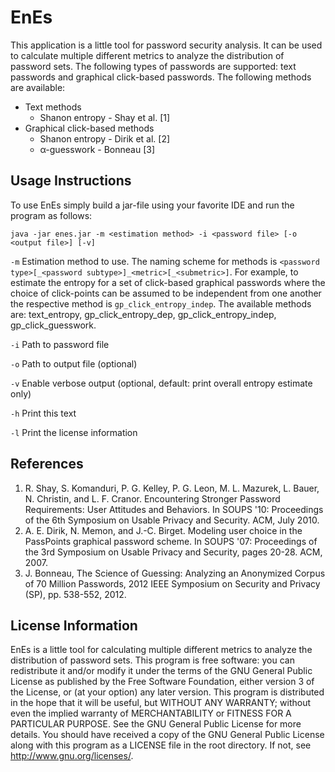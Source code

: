 EnEs
====

This application is a little tool for password security analysis. It can be used to calculate multiple different metrics to analyze the distribution of password sets. The following types of passwords are supported: text passwords and graphical click-based passwords. The following methods are available: 

* Text methods 
	* Shanon entropy - Shay et al. [1]
* Graphical click-based methods 
	* Shanon entropy - Dirik et al. [2]
	* α-guesswork - Bonneau [3]

Usage Instructions
------------------
To use EnEs simply build a jar-file using your favorite IDE and run the program as follows:

```
java -jar enes.jar -m <estimation method> -i <password file> [-o <output file>] [-v]
```

```-m``` Estimation method to use. The naming scheme for methods is ```<password type>[_<password subtype>]_<metric>[_<submetric>]```. For example, to estimate the entropy for a set of click-based graphical passwords where the choice of click-points can be assumed to be independent from one another the respective method is ```gp_click_entropy_indep```. The available methods are: text_entropy, gp_click_entropy_dep, gp_click_entropy_indep, gp_click_guesswork.
	
```-i``` Path to password file

```-o``` Path to output file (optional)

```-v``` Enable verbose output (optional, default: print overall entropy estimate only)

```-h``` Print this text

```-l``` Print the license information


References
----------

1. R. Shay, S. Komanduri, P. G. Kelley, P. G. Leon, M. L. Mazurek, L. Bauer, N. Christin, and L. F. Cranor. Encountering Stronger Password Requirements: User Attitudes and Behaviors. In SOUPS '10: Proceedings of the 6th Symposium on Usable Privacy and Security. ACM, July 2010.
2. A. E. Dirik, N. Memon, and J.-C. Birget. Modeling user choice in the PassPoints graphical password scheme. In SOUPS '07: Proceedings of the 3rd Symposium on Usable Privacy and Security, pages 20-28. ACM, 2007.
3. J. Bonneau, The Science of Guessing: Analyzing an Anonymized Corpus of 70 Million Passwords, 2012 IEEE Symposium on Security and Privacy (SP), pp. 538-552, 2012.

License Information
-------------------

EnEs is a little tool for calculating multiple different metrics to analyze the distribution of password sets. This program is free software: you can redistribute it and/or modify it under the terms of the GNU General Public License as published by the Free Software Foundation, either version 3 of the License, or (at your option) any later version. 
This program is distributed in the hope that it will be useful, but WITHOUT ANY WARRANTY; without even the implied warranty of MERCHANTABILITY or FITNESS FOR A PARTICULAR PURPOSE.  See the GNU General Public License for more details.
You should have received a copy of the GNU General Public License along with this program as a LICENSE file in the root directory.  If not, see <http://www.gnu.org/licenses/>.